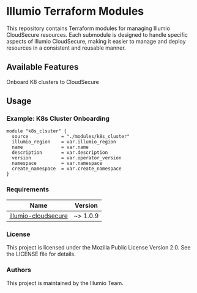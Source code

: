 # Illumio Terraform Modules

This repository contains Terraform modules for managing Illumio CloudSecure resources. Each submodule is designed to handle specific aspects of Illumio CloudSecure, making it easier to manage and deploy resources in a consistent and reusable manner.

## Available Features
Onboard K8 clusters to CloudSecure 

## Usage

### Example: K8s Cluster Onboarding
```
module "k8s_clsuter" {
  source            = "./modules/k8s_cluster"
  illumio_region    = var.illumio_region
  name              = var.name
  description       = var.description
  version           = var.operator_version
  namespace         = var.namespace
  create_namespace  = var.create_namespace
}
```

### Requirements
| Name | Version |
|------|---------|
| <a name="requirement_illumio-cloudsecure"></a> [illumio-cloudsecure](#requirement\_illumio-cloudsecure) | ~> 1.0.9 |

### License
This project is licensed under the Mozilla Public License Version 2.0. See the LICENSE file for details.

### Authors
This project is maintained by the Illumio Team.